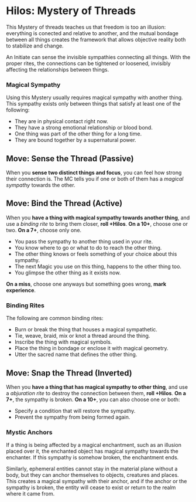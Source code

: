 # Hilos: Mystery of Threads

This Mystery of threads teaches us that freedom is too an illusion: 
everything is conected and relative to another, and the mutual bondage between all things 
creates the framework that allows objective reality both to stabilize and change. 

An Initiate can sense the invisible sympathies connecting all things. 
With the proper rites, the connections can be tightened or loosened, invisibly affecting the 
relationships between things.

### Magical Sympathy

Using this Mystery usually requires magical sympathy with another thing. 
This sympathy exists only between things that satisfy at least one of the following:

- They are in physical contact right now.
- They have a strong emotional relationship or blood bond.
- One thing was part of the other thing for a long time.
- They are bound together by a supernatural power.


## Move: Sense the Thread (Passive)

When you __sense two distinct things and focus__, you can feel how strong their connection is. 
The MC tells you if one or both of them has a _magical sympathy_ towards the other. 


## Move: Bind the Thread (Active)

When you __have a thing with magical sympathy towards another thing__, and use a _binding rite_ 
to bring them closer, __roll +Hilos__. 
__On a 10+__, choose one or two. 
__On a 7+__, choose only one.

* You pass the sympathy to another thing used in your rite.
* You know where to go or what to do to reach the other thing.
* The other thing knows or feels something of your choice about this sympathy.
* The next Magic you use on this thing, happens to the other thing too.
* You glimpse the other thing as it exists now.

__On a miss__, choose one anyways but something goes wrong, __mark experience__.

### Binding Rites

The following are common binding rites:

- Burn or break the thing that houses a magical sympathetic.
- Tie, weave, braid, mix or knot a thread around the thing.
- Inscribe the thing with magical symbols.
- Place the thing in bondage or enclose it with magical geometry.
- Utter the sacred name that defines the other thing.


## Move: Snap the Thread (Inverted)

When you __have a thing that has magical sympathy to other thing__, and use a _abjuration rite_ 
to destroy the connection between them, __roll +Hilos__. 
__On a 7+__, the sympathy is broken. 
__On a 10+__, you can also choose one or both:

* Specify a condition that will restore the sympathy.
* Prevent the sympathy from being formed again.

### Mystic Anchors

If a thing is being affected by a magical enchantment, such as an illusion
placed over it, the enchanted object has magical sympathy towards the enchanter. 
If this sympathy is somehow broken, the enchantment ends. 

Similarly, ephemeral entities cannot stay in the material plane without a body, 
but they can anchor themselves to objects, creatures and places. This creates a 
magical sympathy with their anchor, and if the anchor or the sympathy is broken, 
the entity will cease to exist or return to the realm where it came from.
